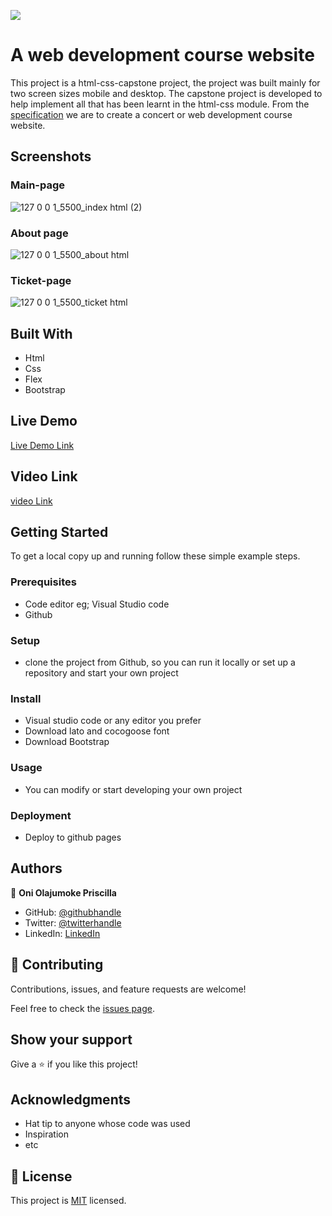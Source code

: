 ![](https://img.shields.io/badge/Microverse-blueviolet)

# A web development course website
This project is a html-css-capstone project, the project was built mainly for two screen sizes mobile and desktop. The capstone project is developed to help implement all that has been learnt in  the html-css module. From the [specification](https://www.behance.net/gallery/29845175/CC-Global-Summit-2015) we are to create a concert or web development course website.

## Screenshots
### Main-page
![127 0 0 1_5500_index html (2)](https://user-images.githubusercontent.com/69638013/114945387-22de7800-9e41-11eb-898a-7eaf135bd172.png)

### About page
![127 0 0 1_5500_about html](https://user-images.githubusercontent.com/69638013/114945497-5ae5bb00-9e41-11eb-8fc4-afa633d4c2a6.png)

### Ticket-page
![127 0 0 1_5500_ticket html](https://user-images.githubusercontent.com/69638013/114945337-0b9f8a80-9e41-11eb-8f29-bd98d878028b.png) 


## Built With

- Html
- Css
- Flex
- Bootstrap

## Live Demo

[Live Demo Link](https://prolajumokeoni.github.io/html-css-capstone/)

## Video Link

[video Link](https://github.com/prolajumokeoni/html-css-capstone/pull/3)

## Getting Started

To get a local copy up and running follow these simple example steps.

### Prerequisites
- Code editor eg; Visual Studio code
- Github

### Setup
- clone the project from Github, so you can run it locally or set up a repository and start your own project

### Install
- Visual studio code or any editor you prefer
- Download lato and cocogoose font
- Download Bootstrap

### Usage
- You can modify  or start developing your own project

### Deployment
- Deploy to github pages


## Authors

👤 **Oni Olajumoke Priscilla**

- GitHub: [@githubhandle](https://github.com/prolajumokeoni)
- Twitter: [@twitterhandle](https://twitter.com/prolajumokeoni)
- LinkedIn: [LinkedIn](https://www.linkedin.com/in/olajumoke-priscilla-oni-44a48b162/)


## 🤝 Contributing

Contributions, issues, and feature requests are welcome!

Feel free to check the [issues page](https://github.com/prolajumokeoni/html-css-capstone/issues).

## Show your support

Give a ⭐️ if you like this project!

## Acknowledgments

- Hat tip to anyone whose code was used
- Inspiration
- etc

## 📝 License

This project is [MIT](https://creativecommons.org/licenses/by-nc/4.0/) licensed.

